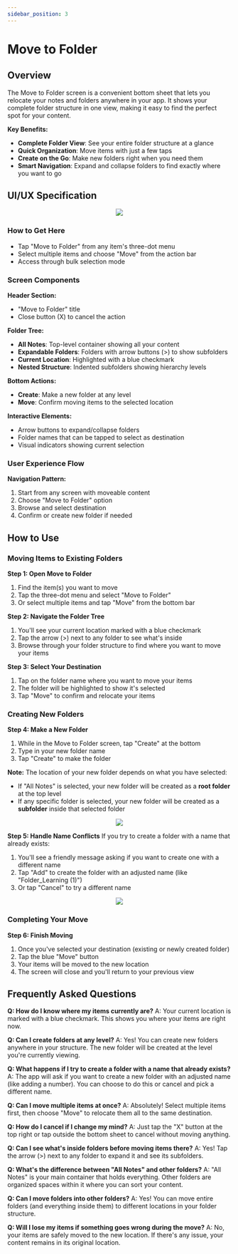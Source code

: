 ```yaml
---
sidebar_position: 3
---
```


# Move to Folder 

## Overview

The Move to Folder screen is a convenient bottom sheet that lets you relocate your notes and folders anywhere in your app. It shows your complete folder structure in one view, making it easy to find the perfect spot for your content.

**Key Benefits:**

- **Complete Folder View**: See your entire folder structure at a glance
- **Quick Organization**: Move items with just a few taps
- **Create on the Go**: Make new folders right when you need them
- **Smart Navigation**: Expand and collapse folders to find exactly where you want to go

## UI/UX Specification

<p align="center">
<img src="https://pub-661d733d32f14d8684c7617d2f2e3372.r2.dev/docs/movetofolder_overview.png" />
</p>

### How to Get Here

- Tap "Move to Folder" from any item's three-dot menu
- Select multiple items and choose "Move" from the action bar
- Access through bulk selection mode

### Screen Components

**Header Section:**

- "Move to Folder" title
- Close button (X) to cancel the action

**Folder Tree:**

- **All Notes**: Top-level container showing all your content
- **Expandable Folders**: Folders with arrow buttons (>) to show subfolders
- **Current Location**: Highlighted with a blue checkmark
- **Nested Structure**: Indented subfolders showing hierarchy levels

**Bottom Actions:**

- **Create**: Make a new folder at any level
- **Move**: Confirm moving items to the selected location

**Interactive Elements:**

- Arrow buttons to expand/collapse folders
- Folder names that can be tapped to select as destination
- Visual indicators showing current selection

### User Experience Flow

**Navigation Pattern:**

1. Start from any screen with moveable content
2. Choose "Move to Folder" option
3. Browse and select destination
4. Confirm or create new folder if needed

## How to Use

### Moving Items to Existing Folders

**Step 1: Open Move to Folder**

1. Find the item(s) you want to move
2. Tap the three-dot menu and select "Move to Folder"
3. Or select multiple items and tap "Move" from the bottom bar

**Step 2: Navigate the Folder Tree**

1. You'll see your current location marked with a blue checkmark
2. Tap the arrow (>) next to any folder to see what's inside
3. Browse through your folder structure to find where you want to move your items

**Step 3: Select Your Destination**

1. Tap on the folder name where you want to move your items
2. The folder will be highlighted to show it's selected
3. Tap "Move" to confirm and relocate your items

### Creating New Folders

**Step 4: Make a New Folder**

1. While in the Move to Folder screen, tap "Create" at the bottom
2. Type in your new folder name
3. Tap "Create" to make the folder

**Note:** The location of your new folder depends on what you have selected:

- If "All Notes" is selected, your new folder will be created as a **root folder** at the top level
- If any specific folder is selected, your new folder will be created as a **subfolder** inside that selected folder

<p align="center">
<img src="https://pub-661d733d32f14d8684c7617d2f2e3372.r2.dev/docs/movetofolder_createnew.png" />
</p>

**Step 5: Handle Name Conflicts**
If you try to create a folder with a name that already exists:

1. You'll see a friendly message asking if you want to create one with a different name
2. Tap "Add" to create the folder with an adjusted name (like "Folder_Learning (1)")
3. Or tap "Cancel" to try a different name

<p align="center">
<img src="https://pub-661d733d32f14d8684c7617d2f2e3372.r2.dev/docs/movetofolder_foldernamealreadyexists.png" />
</p>

### Completing Your Move

**Step 6: Finish Moving**

1. Once you've selected your destination (existing or newly created folder)
2. Tap the blue "Move" button
3. Your items will be moved to the new location
4. The screen will close and you'll return to your previous view

## Frequently Asked Questions

**Q: How do I know where my items currently are?**
A: Your current location is marked with a blue checkmark. This shows you where your items are right now.

**Q: Can I create folders at any level?**
A: Yes! You can create new folders anywhere in your structure. The new folder will be created at the level you're currently viewing.

**Q: What happens if I try to create a folder with a name that already exists?**
A: The app will ask if you want to create a new folder with an adjusted name (like adding a number). You can choose to do this or cancel and pick a different name.

**Q: Can I move multiple items at once?**
A: Absolutely! Select multiple items first, then choose "Move" to relocate them all to the same destination.

**Q: How do I cancel if I change my mind?**
A: Just tap the "X" button at the top right or tap outside the bottom sheet to cancel without moving anything.

**Q: Can I see what's inside folders before moving items there?**
A: Yes! Tap the arrow (>) next to any folder to expand it and see its subfolders.

**Q: What's the difference between "All Notes" and other folders?**
A: "All Notes" is your main container that holds everything. Other folders are organized spaces within it where you can sort your content.

**Q: Can I move folders into other folders?**
A: Yes! You can move entire folders (and everything inside them) to different locations in your folder structure.

**Q: Will I lose my items if something goes wrong during the move?**
A: No, your items are safely moved to the new location. If there's any issue, your content remains in its original location.
